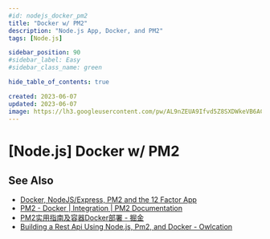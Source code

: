```yaml
---
#id: nodejs_docker_pm2
title: "Docker w/ PM2"
description: "Node.js App, Docker, and PM2"
tags: [Node.js]

sidebar_position: 90
#sidebar_label: Easy
#sidebar_class_name: green

hide_table_of_contents: true

created: 2023-06-07
updated: 2023-06-07
image: https://lh3.googleusercontent.com/pw/AL9nZEUA9Ifvd5Z8SXDWkeVB6AC4MPGwnXaL6kBXNPoXwOQQ2jOcZ1Jw_0p8TKK8C3ZX0e67_FOY15eDrm7aaXSQJcKtoUzC80SAQEHsaBy6qS2AqNNs5VUFNXBKm439y_1wkvmDl-PnL8ReojnIumNlEvOXBg=w800-no?authuser=0
---
```


[Node.js] Docker w/ PM2
=======================




See Also
--------

- [Docker, NodeJS/Express, PM2 and the 12 Factor App](https://benchaplin.hashnode.dev/docker-nodejsexpress-pm2-and-the-12-factor-app-ck0mdst4g000zyys1pvj1islu)
- [PM2 - Docker | Integration | PM2 Documentation](https://pm2.io/docs/runtime/integration/docker/)
- [PM2实用指南及容器Docker部署 - 掘金](https://juejin.cn/post/7001729139166150669)
- [Building a Rest Api Using Node.js, Pm2, and Docker - Owlcation](https://owlcation.com/stem/nodejs-pm2-docker)
